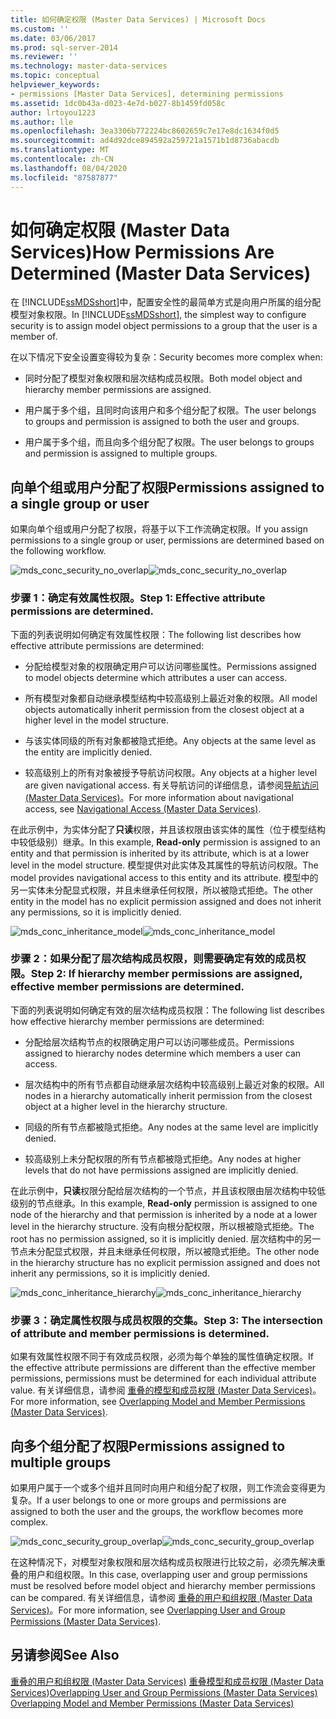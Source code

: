 ```yaml
---
title: 如何确定权限 (Master Data Services) | Microsoft Docs
ms.custom: ''
ms.date: 03/06/2017
ms.prod: sql-server-2014
ms.reviewer: ''
ms.technology: master-data-services
ms.topic: conceptual
helpviewer_keywords:
- permissions [Master Data Services], determining permissions
ms.assetid: 1dc0b43a-d023-4e7d-b027-8b1459fd058c
author: lrtoyou1223
ms.author: lle
ms.openlocfilehash: 3ea3306b772224bc8602659c7e17e8dc1634f0d5
ms.sourcegitcommit: ad4d92dce894592a259721a1571b1d8736abacdb
ms.translationtype: MT
ms.contentlocale: zh-CN
ms.lasthandoff: 08/04/2020
ms.locfileid: "87587877"
---
```

# <a name="how-permissions-are-determined-master-data-services"></a><span data-ttu-id="89515-102">如何确定权限 (Master Data Services)</span><span class="sxs-lookup"><span data-stu-id="89515-102">How Permissions Are Determined (Master Data Services)</span></span>
  <span data-ttu-id="89515-103">在 [!INCLUDE[ssMDSshort](../includes/ssmdsshort-md.md)]中，配置安全性的最简单方式是向用户所属的组分配模型对象权限。</span><span class="sxs-lookup"><span data-stu-id="89515-103">In [!INCLUDE[ssMDSshort](../includes/ssmdsshort-md.md)], the simplest way to configure security is to assign model object permissions to a group that the user is a member of.</span></span>

 <span data-ttu-id="89515-104">在以下情况下安全设置变得较为复杂：</span><span class="sxs-lookup"><span data-stu-id="89515-104">Security becomes more complex when:</span></span>

-   <span data-ttu-id="89515-105">同时分配了模型对象权限和层次结构成员权限。</span><span class="sxs-lookup"><span data-stu-id="89515-105">Both model object and hierarchy member permissions are assigned.</span></span>

-   <span data-ttu-id="89515-106">用户属于多个组，且同时向该用户和多个组分配了权限。</span><span class="sxs-lookup"><span data-stu-id="89515-106">The user belongs to groups and permission is assigned to both the user and groups.</span></span>

-   <span data-ttu-id="89515-107">用户属于多个组，而且向多个组分配了权限。</span><span class="sxs-lookup"><span data-stu-id="89515-107">The user belongs to groups and permission is assigned to multiple groups.</span></span>

## <a name="permissions-assigned-to-a-single-group-or-user"></a><span data-ttu-id="89515-108">向单个组或用户分配了权限</span><span class="sxs-lookup"><span data-stu-id="89515-108">Permissions assigned to a single group or user</span></span>
 <span data-ttu-id="89515-109">如果向单个组或用户分配了权限，将基于以下工作流确定权限。</span><span class="sxs-lookup"><span data-stu-id="89515-109">If you assign permissions to a single group or user, permissions are determined based on the following workflow.</span></span>

 <span data-ttu-id="89515-110">![mds_conc_security_no_overlap](../../2014/master-data-services/media/mds-conc-security-no-overlap.gif "mds_conc_security_no_overlap")</span><span class="sxs-lookup"><span data-stu-id="89515-110">![mds_conc_security_no_overlap](../../2014/master-data-services/media/mds-conc-security-no-overlap.gif "mds_conc_security_no_overlap")</span></span>

### <a name="step-1-effective-attribute-permissions-are-determined"></a><span data-ttu-id="89515-111">步骤 1：确定有效属性权限。</span><span class="sxs-lookup"><span data-stu-id="89515-111">Step 1: Effective attribute permissions are determined.</span></span>
 <span data-ttu-id="89515-112">下面的列表说明如何确定有效属性权限：</span><span class="sxs-lookup"><span data-stu-id="89515-112">The following list describes how effective attribute permissions are determined:</span></span>

-   <span data-ttu-id="89515-113">分配给模型对象的权限确定用户可以访问哪些属性。</span><span class="sxs-lookup"><span data-stu-id="89515-113">Permissions assigned to model objects determine which attributes a user can access.</span></span>

-   <span data-ttu-id="89515-114">所有模型对象都自动继承模型结构中较高级别上最近对象的权限。</span><span class="sxs-lookup"><span data-stu-id="89515-114">All model objects automatically inherit permission from the closest object at a higher level in the model structure.</span></span>

-   <span data-ttu-id="89515-115">与该实体同级的所有对象都被隐式拒绝。</span><span class="sxs-lookup"><span data-stu-id="89515-115">Any objects at the same level as the entity are implicitly denied.</span></span>

-   <span data-ttu-id="89515-116">较高级别上的所有对象被授予导航访问权限。</span><span class="sxs-lookup"><span data-stu-id="89515-116">Any objects at a higher level are given navigational access.</span></span> <span data-ttu-id="89515-117">有关导航访问的详细信息，请参阅[导航访问 &#40;Master Data Services&#41;](navigational-access-master-data-services.md)。</span><span class="sxs-lookup"><span data-stu-id="89515-117">For more information about navigational access, see [Navigational Access &#40;Master Data Services&#41;](navigational-access-master-data-services.md).</span></span>

 <span data-ttu-id="89515-118">在此示例中，为实体分配了**只读**权限，并且该权限由该实体的属性（位于模型结构中较低级别）继承。</span><span class="sxs-lookup"><span data-stu-id="89515-118">In this example, **Read-only** permission is assigned to an entity and that permission is inherited by its attribute, which is at a lower level in the model structure.</span></span> <span data-ttu-id="89515-119">模型提供对此实体及其属性的导航访问权限。</span><span class="sxs-lookup"><span data-stu-id="89515-119">The model provides navigational access to this entity and its attribute.</span></span> <span data-ttu-id="89515-120">模型中的另一实体未分配显式权限，并且未继承任何权限，所以被隐式拒绝。</span><span class="sxs-lookup"><span data-stu-id="89515-120">The other entity in the model has no explicit permission assigned and does not inherit any permissions, so it is implicitly denied.</span></span>

 <span data-ttu-id="89515-121">![mds_conc_inheritance_model](../../2014/master-data-services/media/mds-conc-inheritance-model.gif "mds_conc_inheritance_model")</span><span class="sxs-lookup"><span data-stu-id="89515-121">![mds_conc_inheritance_model](../../2014/master-data-services/media/mds-conc-inheritance-model.gif "mds_conc_inheritance_model")</span></span>

### <a name="step-2-if-hierarchy-member-permissions-are-assigned-effective-member-permissions-are-determined"></a><span data-ttu-id="89515-122">步骤 2：如果分配了层次结构成员权限，则需要确定有效的成员权限。</span><span class="sxs-lookup"><span data-stu-id="89515-122">Step 2: If hierarchy member permissions are assigned, effective member permissions are determined.</span></span>
 <span data-ttu-id="89515-123">下面的列表说明如何确定有效的层次结构成员权限：</span><span class="sxs-lookup"><span data-stu-id="89515-123">The following list describes how effective hierarchy member permissions are determined:</span></span>

-   <span data-ttu-id="89515-124">分配给层次结构节点的权限确定用户可以访问哪些成员。</span><span class="sxs-lookup"><span data-stu-id="89515-124">Permissions assigned to hierarchy nodes determine which members a user can access.</span></span>

-   <span data-ttu-id="89515-125">层次结构中的所有节点都自动继承层次结构中较高级别上最近对象的权限。</span><span class="sxs-lookup"><span data-stu-id="89515-125">All nodes in a hierarchy automatically inherit permission from the closest object at a higher level in the hierarchy structure.</span></span>

-   <span data-ttu-id="89515-126">同级的所有节点都被隐式拒绝。</span><span class="sxs-lookup"><span data-stu-id="89515-126">Any nodes at the same level are implicitly denied.</span></span>

-   <span data-ttu-id="89515-127">较高级别上未分配权限的所有节点都被隐式拒绝。</span><span class="sxs-lookup"><span data-stu-id="89515-127">Any nodes at higher levels that do not have permissions assigned are implicitly denied.</span></span>

 <span data-ttu-id="89515-128">在此示例中，**只读**权限分配给层次结构的一个节点，并且该权限由层次结构中较低级别的节点继承。</span><span class="sxs-lookup"><span data-stu-id="89515-128">In this example, **Read-only** permission is assigned to one node of the hierarchy and that permission is inherited by a node at a lower level in the hierarchy structure.</span></span> <span data-ttu-id="89515-129">没有向根分配权限，所以根被隐式拒绝。</span><span class="sxs-lookup"><span data-stu-id="89515-129">The root has no permission assigned, so it is implicitly denied.</span></span> <span data-ttu-id="89515-130">层次结构中的另一节点未分配显式权限，并且未继承任何权限，所以被隐式拒绝。</span><span class="sxs-lookup"><span data-stu-id="89515-130">The other node in the hierarchy structure has no explicit permission assigned and does not inherit any permissions, so it is implicitly denied.</span></span>

 <span data-ttu-id="89515-131">![mds_conc_inheritance_hierarchy](../../2014/master-data-services/media/mds-conc-inheritance-hierarchy.gif "mds_conc_inheritance_hierarchy")</span><span class="sxs-lookup"><span data-stu-id="89515-131">![mds_conc_inheritance_hierarchy](../../2014/master-data-services/media/mds-conc-inheritance-hierarchy.gif "mds_conc_inheritance_hierarchy")</span></span>

### <a name="step-3-the-intersection-of-attribute-and-member-permissions-is-determined"></a><span data-ttu-id="89515-132">步骤 3：确定属性权限与成员权限的交集。</span><span class="sxs-lookup"><span data-stu-id="89515-132">Step 3: The intersection of attribute and member permissions is determined.</span></span>
 <span data-ttu-id="89515-133">如果有效属性权限不同于有效成员权限，必须为每个单独的属性值确定权限。</span><span class="sxs-lookup"><span data-stu-id="89515-133">If the effective attribute permissions are different than the effective member permissions, permissions must be determined for each individual attribute value.</span></span> <span data-ttu-id="89515-134">有关详细信息，请参阅 [重叠的模型和成员权限 (Master Data Services)](../../2014/master-data-services/overlapping-model-and-member-permissions-master-data-services.md)。</span><span class="sxs-lookup"><span data-stu-id="89515-134">For more information, see [Overlapping Model and Member Permissions &#40;Master Data Services&#41;](../../2014/master-data-services/overlapping-model-and-member-permissions-master-data-services.md).</span></span>

## <a name="permissions-assigned-to-multiple-groups"></a><span data-ttu-id="89515-135">向多个组分配了权限</span><span class="sxs-lookup"><span data-stu-id="89515-135">Permissions assigned to multiple groups</span></span>
 <span data-ttu-id="89515-136">如果用户属于一个或多个组并且同时向用户和组分配了权限，则工作流会变得更为复杂。</span><span class="sxs-lookup"><span data-stu-id="89515-136">If a user belongs to one or more groups and permissions are assigned to both the user and the groups, the workflow becomes more complex.</span></span>

 <span data-ttu-id="89515-137">![mds_conc_security_group_overlap](../../2014/master-data-services/media/mds-conc-security-group-overlap.gif "mds_conc_security_group_overlap")</span><span class="sxs-lookup"><span data-stu-id="89515-137">![mds_conc_security_group_overlap](../../2014/master-data-services/media/mds-conc-security-group-overlap.gif "mds_conc_security_group_overlap")</span></span>

 <span data-ttu-id="89515-138">在这种情况下，对模型对象权限和层次结构成员权限进行比较之前，必须先解决重叠的用户和组权限。</span><span class="sxs-lookup"><span data-stu-id="89515-138">In this case, overlapping user and group permissions must be resolved before model object and hierarchy member permissions can be compared.</span></span> <span data-ttu-id="89515-139">有关详细信息，请参阅 [重叠的用户和组权限 (Master Data Services)](../../2014/master-data-services/overlapping-user-and-group-permissions-master-data-services.md)。</span><span class="sxs-lookup"><span data-stu-id="89515-139">For more information, see [Overlapping User and Group Permissions &#40;Master Data Services&#41;](../../2014/master-data-services/overlapping-user-and-group-permissions-master-data-services.md).</span></span>

## <a name="see-also"></a><span data-ttu-id="89515-140">另请参阅</span><span class="sxs-lookup"><span data-stu-id="89515-140">See Also</span></span>
 <span data-ttu-id="89515-141">[重叠的用户和组权限 &#40;Master Data Services&#41;](../../2014/master-data-services/overlapping-user-and-group-permissions-master-data-services.md) [重叠模型和成员权限 &#40;Master Data Services](../../2014/master-data-services/overlapping-model-and-member-permissions-master-data-services.md)&#41;</span><span class="sxs-lookup"><span data-stu-id="89515-141">[Overlapping User and Group Permissions &#40;Master Data Services&#41;](../../2014/master-data-services/overlapping-user-and-group-permissions-master-data-services.md) [Overlapping Model and Member Permissions &#40;Master Data Services&#41;](../../2014/master-data-services/overlapping-model-and-member-permissions-master-data-services.md)</span></span>



